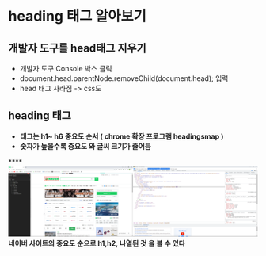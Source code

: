 # heading 태그 알아보기

## 개발자 도구를  head태그 지우기

* 개발자 도구 Console 박스 클릭
* &#x20;document.head.parentNode.removeChild(document.head);  입력&#x20;
* head 태그 사라짐 -> css도&#x20;

## heading 태그&#x20;

* **태그는 h1\~ h6** **중요도 순서  ( chrome 확장 프로그램  headingsmap )**
* **숫자가 높을수록 중요도 와 글씨 크기가 줄어듬**

****<img src="../.gitbook/assets/image (1) (1) (1).png" alt="" data-size="original">  **네이버 사이트의 중요도 순으로 h1,h2, 나열된 것 을 볼 수 있다**
